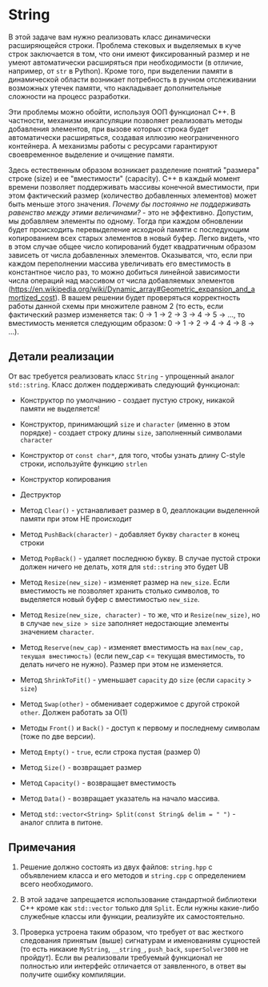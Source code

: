 # String

В этой задаче вам нужно реализовать класс динамически расширяющейся строки. 
Проблема стековых и выделяемых в куче строк заключается в том, что они имеют фиксированный размер 
и не умеют автоматически расширяться при необходимости (в отличие, например, от `str` в Python). 
Кроме того, при выделении памяти в динамической области возникает потребность в 
ручном отслеживании возможных утечек памяти, что накладывает дополнительные сложности на процесс разработки.

Эти проблемы можно обойти, используя ООП функционал C++. В частности, механизм 
инкапсуляции позволяет реализовать методы добавления элементов, при вызове которых 
строка будет автоматически расширяться, создавая иллюзию неограниченного контейнера. 
А механизмы работы с ресурсами гарантируют своевременное выделение и очищение памяти.

Здесь естественным образом возникает разделение понятий "размера" строке (size) и 
ее "вместимости" (capacity). С++ в каждый момент времени позволяет поддерживать 
массивы конечной вместимости, при этом фактический размер (количество добавленных элементов) 
может быть меньше этого значения. 
*Почему бы постоянно не поддерживать равенство между этими величинами?* - это не эффективно. 
Допустим, мы добавляем элементы по одному. Тогда при каждом обновлении будет 
происходить перевыделение исходной памяти с последующим копированием всех старых элементов в новый буфер. 
Легко видеть, что в этом случае общее число копирований будет квадратичным образом зависеть от числа добавленных элементов. 
Оказыватся, что, если при каждом переполнении массива увеличивать его вместимость 
в константное число раз, то можно добиться линейной зависимости числа операций над 
массивом от числа добавляемых элементов (https://en.wikipedia.org/wiki/Dynamic_array#Geometric_expansion_and_amortized_cost). 
В вашем решении будет проверяться корректность работы данной схемы при множителе 
равном 2 (то есть, если фактический размер изменяется так: 0 -> 1 -> 2 -> 3 -> 4 -> 5 -> ..., то 
вместимость меняется следующим образом: 0 -> 1 -> 2 -> 4 -> 4 -> 8 -> ...).

## Детали реализации

От вас требуется реализовать класс `String` - упрощенный аналог `std::string`. 
Класс должен поддерживать следующий функционал:
* Конструктор по умолчанию - создает пустую строку, никакой памяти не выделяется!
* Конструктор, принимающий `size` и `character` (именно в этом порядке) - создает строку длины `size`, 
заполненный символами `character`
* Конструктор от `const char*`, для того, чтобы узнать длину C-style строки, используйте функцию `strlen`
* Конструктор копирования
* Деструктор
* Метод `Clear()` - устанавливает размер в 0, деаллокации выделенной памяти при этом НЕ происходит
* Метод `PushBack(character)` - добавляет букву `character` в конец строки
* Метод `PopBack()` - удаляет последнюю букву. В случае пустой строки должен 
ничего не делать, хотя для `std::string` это будет UB
* Метод `Resize(new_size)` - изменяет размер на `new_size`. Если вместимость 
не позволяет хранить столько символов, то выделяется новый буфер с вместимостью `new_size`.
* Метод `Resize(new_size, character)` - то же, что и `Resize(new_size)`, но в случае `new_size > size` 
заполняет недостающие элементы значением `character`.
* Метод `Reserve(new_cap)` - изменяет вместимость на `max(new_cap, текущая вместимость)` 
(если new_cap <= текущая вместимость, то делать ничего не нужно). Размер при этом не изменяется.
* Метод `ShrinkToFit()` - уменьшает `capacity` до `size` (если `capacity` > `size`)
* Метод `Swap(other)` - обменивает содержимое с другой строкой `other`. Должен работать за O(1)
* Методы `Front()` и `Back()` - доступ к первому и последнему символам (тоже по две версии).
* Метод `Empty()` - `true`, если строка пустая (размер 0)
* Метод `Size()` - возвращает размер
* Метод `Capacity()` - возвращает вместимость
* Метод `Data()` - возвращает указатель на начало массива.

* Метод `std::vector<String> Split(const String& delim = " ")` - аналог сплита в питоне.

## Примечания

1. Решение должно состоять из двух файлов: `string.hpp` с объявлением класса и его методов и `string.cpp` с определением всего необходимого.

2. В этой задаче запрещается использование стандартной библиотеки C++ кроме как `std::vector` только для `Split`. Если нужны какие-либо служебные классы или функции, реализуйте их самостоятельно.

3. Проверка устроена таким образом, что требует от вас жесткого следования принятым (выше) 
сигнатурам и именованиям сущностей (то есть никакие `MyString`, `__string_`, `push_back`, `superSolver3000` не пройдут). 
Если вы реализовали требуемый функционал не полностью или интерфейс отличается от заявленного, 
в ответ вы получите ошибку компиляции.
